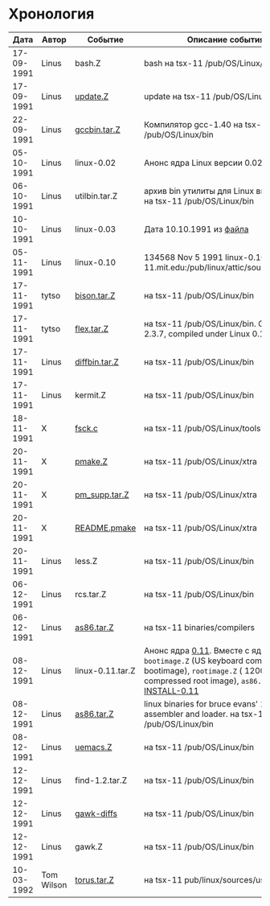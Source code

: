 # Хронология
| Дата | Автор | Событие | Описание события |
|-|-|-|-|
| 17-09-1991 | Linus | bash.Z | bash на tsx-11 /pub/OS/Linux/bin |
| 17-09-1991 | Linus | [update.Z](http://oldlinux.org/Linux.old/bin-src/update.Z) | update на tsx-11  /pub/OS/Linux/bin |
| 22-09-1991 | Linus | [gccbin.tar.Z](http://oldlinux.org/Linux.old/bin-src/gccbin.tar.Z) | Компилятор gcc-1.40 на tsx-11 /pub/OS/Linux/bin |
| 05-10-1991 | Linus | linux-0.02 | Анонс ядра Linux версии 0.02|
| 06-10-1991 | Linus | utilbin.tar.Z | архив bin утилиты для Linux выложенный на tsx-11 /pub/OS/Linux/bin |
| 10-10-1991 | Linus | linux-0.03 | Дата 10.10.1991 из [файла](http://www.oldlinux.org/Linux.old/Linux-0.01/docs/Linux.pdf) |
| 05-11-1991 | Linus | linux-0.10 | 134568 Nov  5  1991 linux-0.10.tar.Z tsx-11.mit.edu:/pub/linux/attic/sources/system |
| 17-11-1991 | tytso | [bison.tar.Z](http://oldlinux.org/Linux.old/bin-src/bison.tar.Z) | на tsx-11 /pub/OS/Linux/bin |
| 17-11-1991 | tytso | [flex.tar.Z](http://oldlinux.org/Linux.old/bin-src/flex.tar.Z) | на tsx-11 /pub/OS/Linux/bin. GNU Flex-2.3.7, compiled under Linux 0.10|
| 17-11-1991 | Linus | [diffbin.tar.Z](http://oldlinux.org/Linux.old/bin-src/diffbin.tar.Z) | на tsx-11 /pub/OS/Linux/bin |
| 17-11-1991 | Linus | kermit.Z | на tsx-11  /pub/OS/Linux/bin |
| 18-11-1991 | X | [fsck.c](http://oldlinux.org/Linux.old/bin-src/fsck.c) | на tsx-11 /pub/OS/Linux/tools |
| 20-11-1991 | X | [pmake.Z](http://oldlinux.org/Linux.old/bin-src/pmake.Z) | на tsx-11 /pub/OS/Linux/xtra |
| 20-11-1991 | X | [pm_supp.tar.Z](http://oldlinux.org/Linux.old/bin-src/pm_supp.tar.Z) | на tsx-11 /pub/OS/Linux/xtra |
| 20-11-1991 | X | [README.pmake](http://oldlinux.org/Linux.old/bin-src/pmake.README) | на tsx-11 /pub/OS/Linux/xtra |
| 20-11-1991 | Linus | less.Z | на tsx-11 /pub/OS/Linux/bin |
| 06-12-1991 | Linus | rcs.tar.Z | на tsx-11 /pub/OS/Linux/bin |
| 06-12-1991 | Linus | [as86.tar.Z](http://oldlinux.org/Linux.old/bin-src/as86.tar.Z) | на tsx-11 binaries/compilers |
| 08-12-1991 | Linus | linux-0.11.tar.Z | Анонс ядра [0.11](https://www.kclug.org/old_archives/linux-activists/1991/dec/1/0002.shtml). Вместе с ядром были `bootimage.Z` (US keyboard compressed bootimage), `rootimage.Z` ( 1200kB compressed root image), `as86.tar.Z` и [INSTALL-0.11](https://ftp.funet.fi/pub/Linux/doc/INSTALL-0.11) |
| 08-12-1991 | Linus | [as86.tar.Z](http://oldlinux.org/Linux.old/bin-src/as86.tar.Z) |  linux binaries for bruce evans' 16-bit assembler and loader. на tsx-11 /pub/OS/Linux/bin |
| 08-12-1991 | Linus | [uemacs.Z](http://oldlinux.org/Linux.old/bin-src/uemacs.Z) | на tsx-11 /pub/OS/Linux/bin |
| 12-12-1991 | Linus | find-1.2.tar.Z | на tsx-11 /pub/OS/Linux/bin |
| 12-12-1991 | Linus | [gawk-diffs](http://oldlinux.org/Linux.old/bin-src/gawk-diffs) | на tsx-11 /pub/OS/Linux/bin |
| 12-12-1991 | Linus | gawk.Z | на tsx-11 /pub/OS/Linux/bin |
| 10-03-1992 | Tom Wilson | [torus.tar.Z](https://ftp.funet.fi/pub/Linux/util/games/torus.tar.Z) | на tsx-11 pub/linux/sources/usr.games/ |

